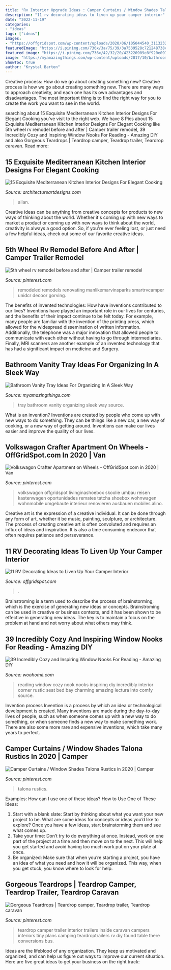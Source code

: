 ```yaml
---
title: "Rv Interior Upgrade Ideas : Camper Curtains / Window Shades Talona Rustics In 2020"
description: "11 rv decorating ideas to liven up your camper interior"
date: "2022-11-19"
categories:
- "ideas"
tags: ["ideas"]
images:
- "https://offgridspot.com/wp-content/uploads/2020/06/105044540_3113232758699296_6906715080108428204_n.jpg"
featuredImage: "https://i.pinimg.com/736x/3a/75/39/3a7539528c721248738cb1ed29dd2f56.jpg"
featured_image: "https://i.pinimg.com/736x/42/32/20/423220909e8f920e0977c3e2d2e84433.jpg"
image: "https://myamazingthings.com/wp-content/uploads/2017/10/bathroom-tray-3-.jpg"
ShowToc: true
author: "Krystal Barton"
---
```



Creative process: How do we go about creating something new?
Creative process is how we go about creating something new. There are many ways to approach creativity, and each one has its own advantages and disadvantages. The most important thing is to find the right way for you to create the work you want to see in the world.

	

		
searching about 15 Exquisite Mediterranean Kitchen Interior Designs For Elegant Cooking you've visit to the right web. We have 8 Pics about 15 Exquisite Mediterranean Kitchen Interior Designs For Elegant Cooking like 5th wheel rv remodel before and after | Camper trailer remodel, 39 Incredibly Cozy and Inspiring Window Nooks For Reading - Amazing DIY and also Gorgeous Teardrops | Teardrop camper, Teardrop trailer, Teardrop caravan. Read more:
		
    
## 15 Exquisite Mediterranean Kitchen Interior Designs For Elegant Cooking

<img loading=lazy src="http://www.architectureartdesigns.com/wp-content/uploads/2015/01/15-Exquisite-Mediterranean-Kitchen-Interior-Designs-For-Elegant-Cooking-10.jpg" onerror="this.onerror=null;this.src='https://tse3.mm.bing.net/th?id=OIP.ZPCeig0c-ZXbAJfd-SQrWAHaE8&amp;pid=15.1';" alt="15 Exquisite Mediterranean Kitchen Interior Designs For Elegant Cooking">

_Source: architectureartdesigns.com_

>allan. 

	

Creative ideas can be anything from creative concepts for products to new ways of thinking about the world. Whether it's coming up with new ways to market a product or coming up with new ways to think about the world, creativity is always a good option. So, if you're ever feeling lost, or just need a few helpful ideas, check out some of our favorite creative ideas.

    
## 5th Wheel Rv Remodel Before And After | Camper Trailer Remodel

<img loading=lazy src="https://i.pinimg.com/736x/af/92/9e/af929e076fa6bdca662a434d2e4b2bf1.jpg" onerror="this.onerror=null;this.src='https://tse2.mm.bing.net/th?id=OIP.LEAGEYxxRsqJp05zpRysEwHaJ3&amp;pid=15.1';" alt="5th wheel rv remodel before and after | Camper trailer remodel">

_Source: pinterest.com_

>remodeled remodels renovating manlikemarvinsparks smartrvcamper unidcr decoor gorving. 

	

The benefits of invented technologies: How have inventions contributed to our lives?
Inventions have played an important role in our lives for centuries, and the benefits of their impact continue to be felt today. For example, many people are familiar with the invention of the printing press, which allowed for the widespread dissemination of written information. Additionally, the telephone was a major innovation that allowed people to communicate with each other without having to go through intermediaries. Finally, MRI scanners are another example of an invented technology that has had a significant impact on medicine and Surgery.

    
## Bathroom Vanity Tray Ideas For Organizing In A Sleek Way

<img loading=lazy src="https://myamazingthings.com/wp-content/uploads/2017/10/bathroom-tray-3-.jpg" onerror="this.onerror=null;this.src='https://tse4.mm.bing.net/th?id=OIP.7Fc4ZHPvFdiqCtw4v7zp6gHaLH&amp;pid=15.1';" alt="Bathroom Vanity Tray Ideas For Organizing In A Sleek Way">

_Source: myamazingthings.com_

>tray bathroom vanity organizing sleek way source. 

	

What is an invention?
Inventions are created by people who come up with new ways to do something. They can be things like a new car, a new way of cooking, or a new way of getting around. Inventions can make our lives easier and improve the quality of our lives.

    
## Volkswagon Crafter Apartment On Wheels - OffGridSpot.com In 2020 | Van

<img loading=lazy src="https://i.pinimg.com/736x/42/32/20/423220909e8f920e0977c3e2d2e84433.jpg" onerror="this.onerror=null;this.src='https://tse2.mm.bing.net/th?id=OIP.Hacfjajd8L1JdjoFdObdGwHaJ3&amp;pid=15.1';" alt="Volkswagon Crafter Apartment on Wheels - OffGridSpot.com in 2020 | Van">

_Source: pinterest.com_

>volkswagon offgridspot livinginashoebox skoolie umbau reisen kastenwagen oportunidades remates tatcha shoebox wohnwagen wohnmobile umgebaute interieur renovieren ausbauen mobiles alino. 

	

Creative art is the expression of a creative individual. It can be done through any form of art, whether it be music, painting, sculpture, or architecture. The process of creating creative art is often convoluted and requires an influx of ideas and inspiration. It is also a time consuming endeavor that often requires patience and perseverance.

    
## 11 RV Decorating Ideas To Liven Up Your Camper Interior

<img loading=lazy src="https://offgridspot.com/wp-content/uploads/2020/06/105044540_3113232758699296_6906715080108428204_n.jpg" onerror="this.onerror=null;this.src='https://tse1.mm.bing.net/th?id=OIP.b9jlP_WOa4fFZ_na6Tq44wHaJ4&amp;pid=15.1';" alt="11 RV Decorating Ideas to Liven Up Your Camper Interior">

_Source: offgridspot.com_

>. 

	

Brainstroming is a term used to describe the process of brainstorming, which is the exercise of generating new ideas or concepts. Brainstroming can be used in creative or business contexts, and it has been shown to be effective in generating new ideas. The key is to maintain a focus on the problem at hand and not worry about what others may think.

    
## 39 Incredibly Cozy And Inspiring Window Nooks For Reading - Amazing DIY

<img loading=lazy src="http://www.woohome.com/wp-content/uploads/2013/10/Inspiring-Window-Reading-Nook-13.jpg" onerror="this.onerror=null;this.src='https://tse4.mm.bing.net/th?id=OIP.PP8D9fqOztBXp_tLKg8rzAHaIN&amp;pid=15.1';" alt="39 Incredibly Cozy and Inspiring Window Nooks For Reading - Amazing DIY">

_Source: woohome.com_

>reading window cozy nook nooks inspiring diy incredibly interior corner rustic seat bed bay charming amazing lectura into comfy source. 

	

Invention process
Invention is a process by which an idea or technological development is created. Many inventions are made during the day-to-day lives of people, such as when someone comes up with a new way to do something, or when someone finds a new way to make something work. There are also some more rare and expensive inventions, which take many years to perfect.

    
## Camper Curtains / Window Shades Talona Rustics In 2020 | Camper

<img loading=lazy src="https://i.pinimg.com/736x/3a/75/39/3a7539528c721248738cb1ed29dd2f56.jpg" onerror="this.onerror=null;this.src='https://tse4.mm.bing.net/th?id=OIP.hEo-3r08G7M-GzfDiTAUWgHaHa&amp;pid=15.1';" alt="Camper Curtains / Window Shades Talona Rustics in 2020 | Camper">

_Source: pinterest.com_

>talona rustics. 

	

Examples: How can I use one of these ideas?
How to Use One of These Ideas: 
1. Start with a blank slate: Start by thinking about what you want your new project to be. What are some ideas for concepts or ideas you’d like to explore? Once you have a few ideas, start brainstorming them and see what comes up. 
2. Take your time: Don’t try to do everything at once. Instead, work on one part of the project at a time and then move on to the next. This will help you get started and avoid having too much work put on your plate at once. 
3. Be organized: Make sure that when you’re starting a project, you have an idea of what you need and how it will be organized. This way, when you get stuck, you know where to look for help. 

    
## Gorgeous Teardrops | Teardrop Camper, Teardrop Trailer, Teardrop Caravan

<img loading=lazy src="https://i.pinimg.com/736x/ce/cf/3b/cecf3be4db5deaf3668ea2c1ed05136b--teardrop-trailer-interior-teardrop-camper.jpg" onerror="this.onerror=null;this.src='https://tse2.mm.bing.net/th?id=OIP.anAEOQ5DjbJeyHTJHCdNmQHaE6&amp;pid=15.1';" alt="Gorgeous Teardrops | Teardrop camper, Teardrop trailer, Teardrop caravan">

_Source: pinterest.com_

>teardrop camper trailer interior trailers inside caravan campers interiors tiny plans camping teardroptrailers rv diy found table there conversions bus. 

	

Ideas are the lifeblood of any organization. They keep us motivated and organized, and can help us figure out ways to improve our current situation. Here are five great ideas to get your business on the right track: 

